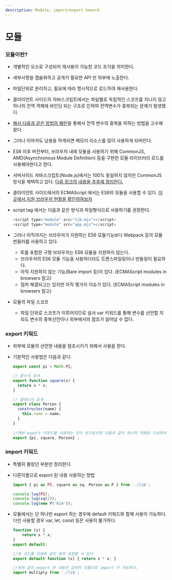 ```yaml
---
description: Module, import/export keword
---
```


# 모듈

### 모듈이란?

* 개별적인 요소로 구성되어 재사용이 가능한 코드 조각을 의미한다.
* 세부사항을 캡슐화하고 공개가 필요한 API 만 외부에 노출한다.
* 파일단위로 분리하고, 필요에 따라 명시적으로 로드하여 재사용한다.
* 클라이언트 사이드의 자바스크립트에서는 파일별로 독립적인 스코프를 지니지 않고 하나의 전역 객체에 바인딩 되는 구조로 인하여 전역변수가 중복되는 문제가 발생했다.
* [해서 다음과 같은 방법의 패턴](https://github.com/GodChiken/StudyES5/blob/master/src/main/resources/static/scope/scope.js)을 통해서 전역 변수의 중복을 피하는 방법을 고수해왔다.
* 그러나 이마저도 남용을 하게되면 메모리 리소스를 많이 사용하게 되버린다.
* ES6 이후 버전부터, 브라우저 내에 모듈을 사용하기 위해 CommonJS, AMD(Asynchronous Module Definition) 등을 구현한 모듈 라이브러리 로드를 사용해야한다고 한다.
* 서버사이드 자바스크립트(Node.js)에서는 100% 동일하지 않지만 CommonJS 방식을 채택하고 있다. [다음 링크의 내용을 추후에 정리한다.](https://poiemaweb.com/nodejs-module)
* 클라이언트 사이드에서의 ECMAScript 에서는 ES6의 모듈을 사용할 수 있다. [이곳에서 지원 브라우저 현황을 확인하여보자](https://caniuse.com/#search=module)
*   script tag 에서는 다음과 같은 방식과 파일형식으로 사용하기를 권장한다.

    ```javascript
    <script type="module" src="lib.mjs"></script>
    <script type="module" src="app.mjs"></script>
    ```
* 그러나 아직까지는 브라우저가 지원하는 ES6 모듈기능보다 Webpack 등의 모듈 번들러를 사용하고 있다.
  * IE를 포함한 구형 브라우저는 ES6 모듈을 지원하지 않는다.
  * 브라우저의 ES6 모듈 기능을 사용하더라도 트랜스파일링이나 번들링이 필요하다.
  * 아직 지원하지 않는 기능(Bare import 등)이 있다. (ECMAScript modules in browsers 참고)
  * 점차 해결되고는 있지만 아직 몇가지 이슈가 있다. (ECMAScript modules in browsers 참고)
* 모듈의 파일 스코프
  * 파일 단위로 스코프가 이루어지므로 설사 var 키워드를 통해 변수를 선언할 지라도 변수의 중복선언이나 외부에서의 참조가 일어날 수 없다.

### export 키워드

* 외부에 모듈의 선언한 내용을 참조시키기 위해서 사용을 한다.
*   기본적인 사용법은 다음과 같다.

    ```javascript
    export const pi = Math.PI;

    // 함수의 공개
    export function square(x) {
      return x * x;
    }

    // 클래스의 공개
    export class Person {
      constructor(name) {
        this.name = name;
      }
    } 
       
    //매번 export 키워드를 사용하는 것이 번거로우면 다음과 같이 하나의 객체로 구성하여 export 하자
    export {pi, square, Person} ;
    ```

### import 키워드

* 특별히 몰랐던 부분만 정리한다.
*   다른이름으로 export 된 내용 사용하는 방법

    ```javascript
    import { pi as PI, square as sq, Person as P } from './lib';

    console.log(PI);
    console.log(sq(2));
    console.log(new P('Kim'));
    ```
*   모듈에서는 단 하나만 export 하는 경우에 default 키워드와 함께 사용이 가능하다. 다만 사용할 경우 var, let, const 등은 사용이 불가하다.

    ```javascript
    function (x) {
        return x * x;
    }
    export default;

    //위 코드를 아래와 같이 축약 표현할 수 있다.
    export default function (x) { return x * x; }

    //위와 같이 export 한 내용은 임의의 이름으로 import 가 가능하다.
    import multiply from './lib';
    ```
